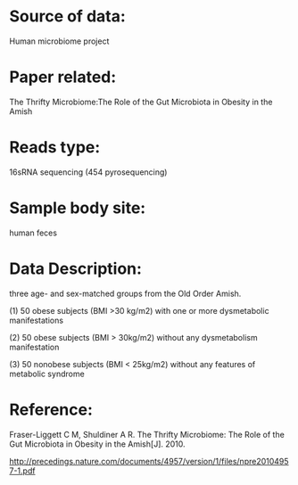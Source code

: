 
# Source of data: 
Human microbiome project 

# Paper related: 
The Thrifty Microbiome:The Role of the Gut Microbiota in Obesity in the Amish

# Reads type: 
16sRNA sequencing (454 pyrosequencing)

# Sample body site:

human feces
# Data Description:
three age- and sex-matched groups from the Old Order Amish.

(1)	50 obese subjects (BMI >30 kg/m2) with one or more dysmetabolic manifestations

(2)	50 obese subjects (BMI > 30kg/m2) without any dysmetabolism manifestation

(3)	50 nonobese subjects (BMI < 25kg/m2) without any features of metabolic syndrome 


# Reference:
Fraser-Liggett C M, Shuldiner A R. The Thrifty Microbiome: The Role of the Gut Microbiota in Obesity in the Amish[J]. 2010.

http://precedings.nature.com/documents/4957/version/1/files/npre20104957-1.pdf


